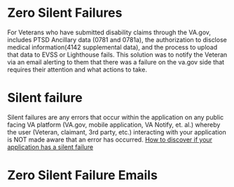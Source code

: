 # Zero Silent Failures 
For Veterans who have submitted disability claims through the VA.gov, includes PTSD Ancillary data (0781 and 0781a), the authorization to disclose medical information(4142 supplemental data), and the process to upload that data to EVSS or Lighthouse fails.
This solution was to notify the Veteran via an email alerting to them that there was a failure on the va.gov side that requires their attention and what actions to take.

# Silent failure
Silent failures are any errors that occur within the application on any public facing VA platform (VA.gov, mobile application, VA Notify, et. al.) whereby the user (Veteran, claimant, 3rd party, etc.) interacting with your application is NOT made aware that an error has occurred.
[How to discover if your application has a silent failure](https://github.com/department-of-veterans-affairs/va.gov-team-sensitive/blob/master/platform/practices/zero-silent-failures/how-to-discover-if-your-app-has-silent-failures.md)

# Zero Silent Failure Emails

